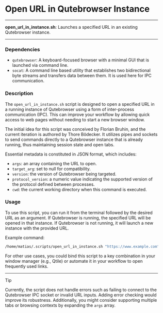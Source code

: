 # Open URL in Qutebrowser Instance

---

**open_url_in_instance.sh**: Launches a specified URL in an existing Qutebrowser instance.

---

### Dependencies

- `qutebrowser`: A keyboard-focused browser with a minimal GUI that is launched via command line.
- `socat`: A command line based utility that establishes two bidirectional byte streams and transfers data between them. It is used here for IPC communication.

### Description

The `open_url_in_instance.sh` script is designed to open a specified URL in a running instance of Qutebrowser using a form of inter-process communication (IPC). This can improve your workflow by allowing quick access to web pages without needing to start a new browser window. 

The initial idea for this script was conceived by Florian Bruhin, and the current iteration is authored by Thore Bödecker. It utilizes pipes and sockets to send commands directly to a Qutebrowser instance that is already running, thus maintaining session state and open tabs.

Essential metadata is constituted in JSON format, which includes:
- `args`: an array containing the URL to open.
- `target_arg`: set to null for compatibility.
- `version`: the version of Qutebrowser being targeted.
- `protocol_version`: a numeric value indicating the supported version of the protocol defined between processes.
- `cwd`: the current working directory when this command is executed.

### Usage

To use this script, you can run it from the terminal followed by the desired URL as an argument. If Qutebrowser is running, the specified URL will be opened in that instance. If Qutebrowser is not running, it will launch a new instance with the provided URL.

Example command:

```bash
/home/matias/.scripts/open_url_in_instance.sh "https://www.example.com"
```

For other use cases, you could bind this script to a key combination in your window manager (e.g., Qtile) or automate it in your workflow to open frequently used links.

---

> [!TIP] 
> Currently, the script does not handle errors such as failing to connect to the Qutebrowser IPC socket or invalid URL inputs. Adding error checking would improve its robustness. Additionally, you might consider supporting multiple tabs or browsing contexts by expanding the `args` array.